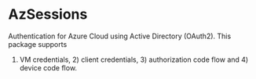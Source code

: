 # AzSessions

Authentication for Azure Cloud using Active Directory (OAuth2).  This package supports
1) VM credentials, 2) client credentials, 3) authorization code flow and 4) device code
flow.
